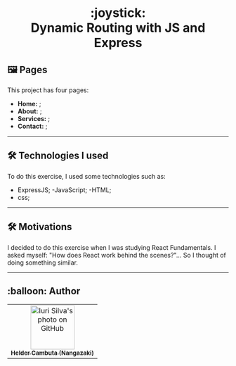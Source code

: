 <h1 align="center">
  :joystick: <br>Dynamic Routing with JS and Express
</h1>

## :framed_picture: Pages

This project has four pages:

- **Home:** ;
- **About:** ;
- **Services:** ;
- **Contact:** ;

---

## :hammer_and_wrench: Technologies I used

To do this exercise, I used some technologies such as:

- ExpressJS;
  -JavaScript;
  -HTML;
- css;

---

## :hammer_and_wrench: Motivations

I decided to do this exercise when I was studying React Fundamentals. I asked myself: "How does React work behind the scenes?"... So I thought of doing something similar.

---

<h2>:balloon: Author</h2>

<table>
  <tr>
    <td align="center">
      <a href="https://github.com/nangazaki">
        <img src="https://avatars.githubusercontent.com/u/63684025?v=4" width="100px;" alt="Iuri Silva's photo on GitHub"/><br>
        <sub>
          <b>Helder Cambuta (Nangazaki)</b>
        </sub>
      </a>
    </all>
  </tr>
</table>
